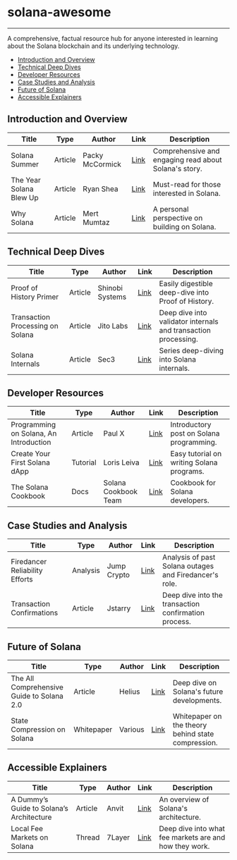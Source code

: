 # solana-awesome
---
A comprehensive, factual resource hub for anyone interested in learning about the Solana blockchain and its underlying technology.

- [Introduction and Overview](#introduction-and-overview)
- [Technical Deep Dives](#technical-deep-dives)
- [Developer Resources](#developer-resources)
- [Case Studies and Analysis](#case-studies-and-analysis)
- [Future of Solana](#future-of-solana)
- [Accessible Explainers](#accessible-explainers)

## Introduction and Overview
| Title                        | Type    | Author           | Link | Description |
|------------------------------|---------|------------------|------|-------------|
| Solana Summer                | Article | Packy McCormick  | [Link](https://www.notboring.co/p/solana-summer) | Comprehensive and engaging read about Solana's story. |
| The Year Solana Blew Up      | Article | Ryan Shea        | [Link](https://writing.ry.sh/the-year-solana-blew-up-6d50cccb4615) | Must-read for those interested in Solana. |
| Why Solana                   | Article | Mert Mumtaz             | [Link](https://www.mertimus.com/p/why-solana) | A personal perspective on building on Solana. |

## Technical Deep Dives
| Title                        | Type    | Author           | Link | Description |
|------------------------------|---------|------------------|------|-------------|
| Proof of History Primer      | Article | Shinobi Systems  | [Link](https://www.shinobi-systems.com/primer.html) | Easily digestible deep-dive into Proof of History. |
| Transaction Processing on Solana | Article | Jito Labs      | [Link](https://jito-labs.medium.com/solana-validator-101-transaction-processing-90bcdc271143) | Deep dive into validator internals and transaction processing. |
| Solana Internals             | Article | Sec3             | [Link](https://www.sec3.dev/blog/solana-internals-part-1-what-are-the-native-on-chain-programs-and-why-do-they-matter) | Series deep-diving into Solana internals. |

## Developer Resources
| Title                                | Type    | Author       | Link | Description |
|--------------------------------------|---------|--------------|------|-------------|
| Programming on Solana, An Introduction | Article | Paul X       | [Link](https://paulx.dev/blog/2021/01/14/programming-on-solana-an-introduction/) | Introductory post on Solana programming. |
| Create Your First Solana dApp         | Tutorial | Loris Leiva  | [Link](https://lorisleiva.com/create-a-solana-dapp-from-scratch) | Easy tutorial on writing Solana programs. |
| The Solana Cookbook                   | Docs   | Solana Cookbook Team | [Link](https://solanacookbook.com/#contributing) | Cookbook for Solana developers. |

## Case Studies and Analysis
| Title                           | Type    | Author       | Link | Description |
|---------------------------------|---------|--------------|------|-------------|
| Firedancer Reliability Efforts  | Analysis | Jump Crypto  | [Link](https://jumpcrypto.com/writing/firedancer-reliability/) | Analysis of past Solana outages and Firedancer's role. |
| Transaction Confirmations       | Article | Jstarry      | [Link](https://jstarry.notion.site/Transaction-confirmation-d5b8f4e09b9c4a70a1f263f82307d7ce) | Deep dive into the transaction confirmation process. |

## Future of Solana
| Title                                  | Type       | Author  | Link | Description |
|----------------------------------------|------------|---------|------|-------------|
| The All Comprehensive Guide to Solana 2.0 | Article   | Helius  | [Link](https://www.helius.dev/blog/what-is-firedancer) | Deep dive on Solana's future developments. |
| State Compression on Solana             | Whitepaper | Various | [Link](https://drive.google.com/file/d/1BOpa5OFmara50fTvL0VIVYjtg-qzHCVc/view) | Whitepaper on the theory behind state compression. |

## Accessible Explainers
| Title                                  | Type    | Author        | Link | Description |
|----------------------------------------|---------|---------------|------|-------------|
| A Dummy’s Guide to Solana’s Architecture | Article | Anvit         | [Link](https://anvit.hashnode.dev/a-dummys-guide-to-solana-architecture) | An overview of Solana's architecture. |
| Local Fee Markets on Solana             | Thread | 7Layer        | [Link](https://twitter.com/7LayerMagik/status/1615569374647287808) | Deep dive into what fee markets are and how they work. |